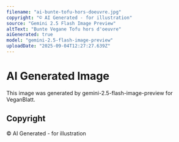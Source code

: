 ```yaml
---
filename: "ai-bunte-tofu-hors-doeuvre.jpg"
copyright: "© AI Generated - for illustration"
source: "Gemini 2.5 Flash Image Preview"
altText: "Bunte Vegane Tofu hors d'oeuvre"
aiGenerated: true
model: "gemini-2.5-flash-image-preview"
uploadDate: "2025-09-04T12:27:27.639Z"
---
```


# AI Generated Image

This image was generated by gemini-2.5-flash-image-preview for VeganBlatt.

## Copyright
© AI Generated - for illustration
